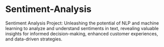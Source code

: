 # Sentiment-Analysis
Sentiment Analysis Project: Unleashing the potential of NLP and machine learning to analyze and understand sentiments in text, revealing valuable insights for informed decision-making, enhanced customer experiences, and data-driven strategies.
